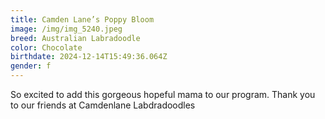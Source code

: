 ```yaml
---
title: Camden Lane’s Poppy Bloom
image: /img/img_5240.jpeg
breed: Australian Labradoodle
color: Chocolate
birthdate: 2024-12-14T15:49:36.064Z
gender: f
---
```

So excited to add this gorgeous hopeful mama to our program. Thank you to our friends at Camdenlane Labdradoodles